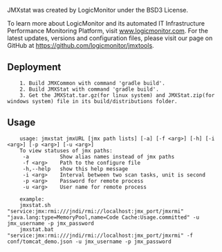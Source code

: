 JMXstat was created by LogicMonitor under the BSD3 License. 

To learn more about LogicMonitor and its automated IT Infrastructure Performance Monitoring Platform, visit www.logicmonitor.com.
For the latest updates, versions and configuration files, please visit our page on GitHub at https://github.com/logicmonitor/jmxtools.

Deployment
----------
        1. Build JMXCommon with command 'gradle build'.
        2. Build JMXStat with command 'gradle build'. 
        3. Get the JMXStat.tar.gz(for linux system) and JMXStat.zip(for windows system) file in its build/distributions folder.
Usage
---------
        usage: jmxstat jmxURL [jmx path lists] [-a] [-f <arg>] [-h] [-i <arg>] [-p <arg>] [-u <arg>]
        To view statuses of jmx paths:
         -a          Show alias names instead of jmx paths
         -f <arg>    Path to the configure file
         -h,--help   show this help message
         -i <arg>    Interval between two scan tasks, unit is second
         -p <arg>    Password for remote process
         -u <arg>    User name for remote process

        example:
        jmxstat.sh "service:jmx:rmi:///jndi/rmi://localhost:jmx_port/jmxrmi" "java.lang:type=MemoryPool,name=Code Cache:Usage.committed" -u jmx_username -p jmx_password
        jmxstat.bat "service:jmx:rmi:///jndi/rmi://localhost:jmx_port/jmxrmi" -f conf/tomcat_demo.json -u jmx_username -p jmx_password
